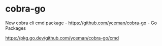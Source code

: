# cobra-go
New cobra cli
cmd package - https://github.com/yceman/cobra-go - Go Packages

https://pkg.go.dev/github.com/yceman/cobra-go/cmd
